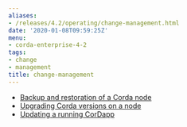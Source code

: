 ```yaml
---
aliases:
- /releases/4.2/operating/change-management.html
date: '2020-01-08T09:59:25Z'
menu:
- corda-enterprise-4-2
tags:
- change
- management
title: change-management
---
```




* [Backup and restoration of a Corda node](cm-backup.md)
* [Upgrading Corda versions on a node](cm-upgrading-node.md)
* [Updating a running CorDapp](cm-updating-cordapp.md)



